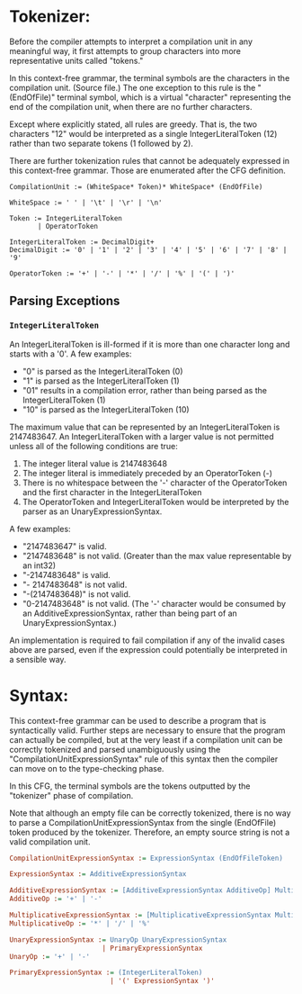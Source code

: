 

# Tokenizer:

Before the compiler attempts to interpret a compilation unit in any meaningful way,
it first attempts to group characters into more representative units called "tokens."

In this context-free grammar, the terminal symbols are the characters in the compilation unit. (Source file.)
The one exception to this rule is the "(EndOfFile)" terminal symbol, which is a virtual "character" representing
the end of the compilation unit, when there are no further characters.

Except where explicitly stated, all rules are greedy. That is, the two characters "12" would be interpreted
as a single IntegerLiteralToken (12) rather than two separate tokens (1 followed by 2).

There are further tokenization rules that cannot be adequately expressed in this context-free grammar.
Those are enumerated after the CFG definition.

```
CompilationUnit := (WhiteSpace* Token)* WhiteSpace* (EndOfFile)

WhiteSpace := ' ' | '\t' | '\r' | '\n'

Token := IntegerLiteralToken
       | OperatorToken

IntegerLiteralToken := DecimalDigit+
DecimalDigit := '0' | '1' | '2' | '3' | '4' | '5' | '6' | '7' | '8' | '9'

OperatorToken := '+' | '-' | '*' | '/' | '%' | '(' | ')'
```

## Parsing Exceptions

### `IntegerLiteralToken`

An IntegerLiteralToken is ill-formed if it is more than one character long and starts with a '0'.
A few examples:

- "0" is parsed as the IntegerLiteralToken (0)
- "1" is parsed as the IntegerLiteralToken (1)
- "01" results in a compilation error, rather than being parsed as the IntegerLiteralToken (1)
- "10" is parsed as the IntegerLiteralToken (10)

The maximum value that can be represented by an IntegerLiteralToken is 2147483647.
An IntegerLiteralToken with a larger value is not permitted unless all of the following conditions are true:

1. The integer literal value is 2147483648
2. The integer literal is immediately preceded by an OperatorToken (-)
3. There is no whitespace between the '-' character of the OperatorToken and the first character in the IntegerLiteralToken
4. The OperatorToken and IntegerLiteralToken would be interpreted by the parser as an UnaryExpressionSyntax.

A few examples:

- "2147483647" is valid.
- "2147483648" is not valid. (Greater than the max value representable by an int32)
- "-2147483648" is valid.
- "- 2147483648" is not valid.
- "-(2147483648)" is not valid.
- "0-2147483648" is not valid.
  (The '-' character would be consumed by an AdditiveExpressionSyntax,
  rather than being part of an UnaryExpressionSyntax.)

An implementation is required to fail compilation if any of the invalid cases above are parsed,
even if the expression could potentially be interpreted in a sensible way.

# Syntax:

This context-free grammar can be used to describe a program that is syntactically valid.
Further steps are necessary to ensure that the program can actually be compiled, but at the very least
if a compilation unit can be correctly tokenized and parsed unambiguously using the
"CompilationUnitExpressionSyntax" rule of this syntax then the compiler can move on to the type-checking phase.

In this CFG, the terminal symbols are the tokens outputted by the "tokenizer" phase of compilation.

Note that although an empty file can be correctly tokenized, there is no way to parse a
CompilationUnitExpressionSyntax from the single (EndOfFile) token produced by the tokenizer.
Therefore, an empty source string is not a valid compilation unit.

```cfg
CompilationUnitExpressionSyntax := ExpressionSyntax (EndOfFileToken)

ExpressionSyntax := AdditiveExpressionSyntax

AdditiveExpressionSyntax := [AdditiveExpressionSyntax AdditiveOp] MultiplicativeExpressionSyntax
AdditiveOp := '+' | '-'

MultiplicativeExpressionSyntax := [MultiplicativeExpressionSyntax MultiplicativeOp] UnaryExpressionSyntax
MultiplicativeOp := '*' | '/' | '%'

UnaryExpressionSyntax := UnaryOp UnaryExpressionSyntax
                       | PrimaryExpressionSyntax
UnaryOp := '+' | '-'

PrimaryExpressionSyntax := (IntegerLiteralToken)
                         | '(' ExpressionSyntax ')'
```
